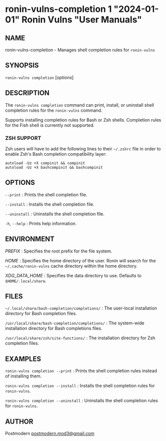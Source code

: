 # ronin-vulns-completion 1 "2024-01-01" Ronin Vulns "User Manuals"

## NAME

ronin-vulns-completion - Manages shell completion rules for `ronin-vulns`

## SYNOPSIS

`ronin-vulns completion` [*options*]

## DESCRIPTION

The `ronin-vulns completion` command can print, install, or uninstall shell
completion rules for the `ronin-vulns` command.

Supports installing completion rules for Bash or Zsh shells.
Completion rules for the Fish shell is currently not supported.

### ZSH SUPPORT

Zsh users will have to add the following lines to their `~/.zshrc` file in
order to enable Zsh's Bash completion compatibility layer:

    autoload -Uz +X compinit && compinit
    autoload -Uz +X bashcompinit && bashcompinit

## OPTIONS

`--print`
: Prints the shell completion file.

`--install`
: Installs the shell completion file.

`--uninstall`
: Uninstalls the shell completion file.

`-h`, `--help`
: Prints help information.

## ENVIRONMENT

*PREFIX*
: Specifies the root prefix for the file system.

*HOME*
: Specifies the home directory of the user. Ronin will search for the
  `~/.cache/ronin-vulns` cache directory within the home directory.

*XDG_DATA_HOME*
: Specifies the data directory to use. Defaults to `$HOME/.local/share`.

## FILES

`~/.local/share/bash-completion/completions/`
: The user-local installation directory for Bash completion files.

`/usr/local/share/bash-completion/completions/`
: The system-wide installation directory for Bash completions files.

`/usr/local/share/zsh/site-functions/`
: The installation directory for Zsh completion files.

## EXAMPLES

`ronin-vulns completion --print`
: Prints the shell completion rules instead of installing them.

`ronin-vulns completion --install`
: Installs the shell completion rules for `ronin-vulns`.

`ronin-vulns completion --uninstall`
: Uninstalls the shell completion rules for `ronin-vulns`.

## AUTHOR

Postmodern <postmodern.mod3@gmail.com>


